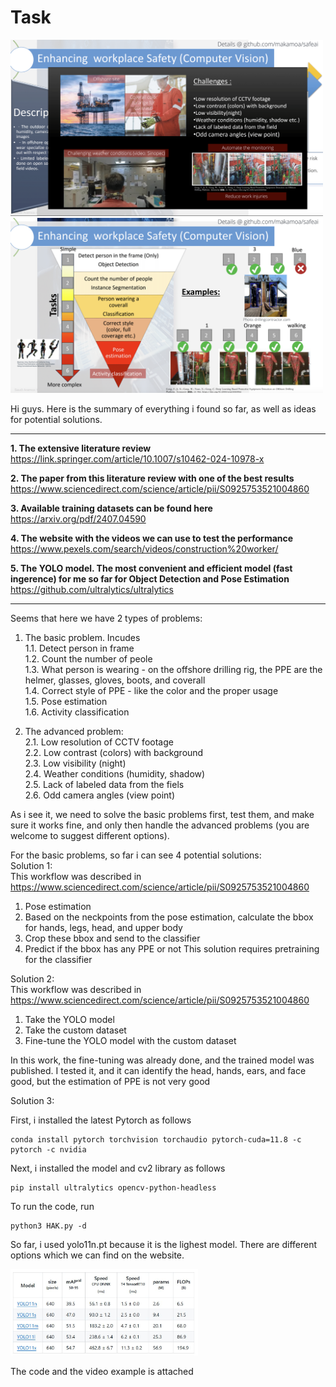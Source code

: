 # Task

<img src="assets/1.png" alt="" width="500"/>

<img src="assets/2.png" alt="" width="500"/>

Hi guys. Here is the summary of everything i found so far, as well as ideas for potential solutions.

_______________________________________________________________________________________________________________________________________  

**1. The extensive literature review**  
https://link.springer.com/article/10.1007/s10462-024-10978-x  

**2. The paper from this literature review with one of the best results**  
https://www.sciencedirect.com/science/article/pii/S0925753521004860  

**3. Available training datasets can be found here**   
https://arxiv.org/pdf/2407.04590

**4. The website with the videos we can use to test the performance**  
https://www.pexels.com/search/videos/construction%20worker/

**5. The YOLO model. The most convenient and efficient model (fast ingerence) for me so far for Object Detection and Pose Estimation**  
https://github.com/ultralytics/ultralytics  

_______________________________________________________________________________________________________________________________________

Seems that here we have 2 types of problems:  
1. The basic problem. Incudes  
   1.1. Detect person in frame  
   1.2. Count the number  of peole  
   1.3. What person is wearing - on the offshore drilling rig, the PPE are the helmer, glasses, gloves, boots, and coverall  
   1.4. Correct style of PPE - like the color and the proper usage  
   1.5. Pose estimation  
   1.6. Activity classification
   
2. The advanced problem:  
   2.1.  Low resolution of CCTV footage  
   2.2. Low contrast (colors) with background  
   2.3. Low visibility (night)  
   2.4. Weather conditions (humidity, shadow)  
   2.5. Lack of labeled data from the fiels  
   2.6. Odd camera angles (view point)  

As i see it, we need to solve the basic problems first, test them, and make sure it works fine, and only then handle the advanced problems (you are welcome to suggest different options).  

For the basic problems, so far i can see 4 potential solutions:  
Solution 1:  
This workflow was described in https://www.sciencedirect.com/science/article/pii/S0925753521004860  
1. Pose estimation
2. Based on the neckpoints from the pose estimation, calculate the bbox for hands, legs, head, and upper body
3. Crop these bbox and send to the classifier
4. Predict if the bbox has any PPE or not
   This solution requires pretraining for the classifier

Solution 2:  
This workflow was described in [https://www.sciencedirect.com/science/article/pii/S0925753521004860  ](https://arxiv.org/pdf/2407.04590)  
1. Take the YOLO model
2. Take the custom dataset
3. Fine-tune the YOLO model with the custom dataset

In this work, the fine-tuning was already done, and the trained model was published. I tested it, and it can identify the head, hands, ears, and face good, but the estimation of PPE is not very good  

Solution 3:  




First, i installed the latest Pytorch as follows  
```
conda install pytorch torchvision torchaudio pytorch-cuda=11.8 -c pytorch -c nvidia
```
Next, i installed the model and cv2 library as follows

```
pip install ultralytics opencv-python-headless
```

To run the code, run
```
python3 HAK.py -d
```

 So far, i used yolo11n.pt because it is the lighest model. There are different options which we can find on the website.

 <img src="assets/Models.JPG" alt="" width="300"/>

 The code and the video example is attached
